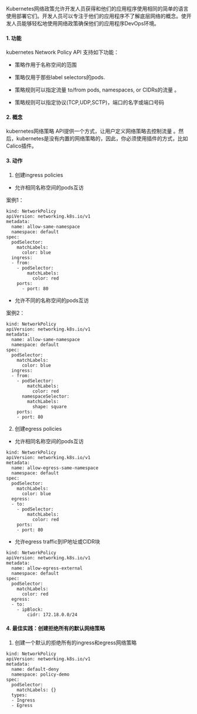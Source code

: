 Kubernetes网络政策允许开发人员获得和他们的应用程序使用相同的简单的语言使用部署它们。开发人员可以专注于他们的应用程序不了解底层网络的概念。使开发人员能够轻松地使用网络政策确保他们的应用程序DevOps环境。

#### 1. 功能

kubernetes Network Policy API 支持如下功能：

- 策略作用于名称空间的范围

- 策略仅用于那些label selectors的pods.

- 策略规则可以指定流量 to/from pods, namespaces, or CIDRs的流量 。

- 策略规则可以指定协议(TCP,UDP,SCTP)，端口的名字或端口号码

#### 2. 概念

kubernetes网络策略 API提供一个方式，让用户定义网络策略去控制流量 。然后，kubernetes是没有内置的网络策略的，因此，你必须使用插件的方式，比如Calico插件。

#### 3. 动作

1. 创建ingress policies

- 允许相同名称空间的pods互访

案例1：

```shell
kind: NetworkPolicy
apiVersion: networking.k8s.io/v1
metadata:
  name: allow-same-namespace
  namespace: default
spec:
  podSelector:
    matchLabels:
      color: blue
  ingress:
  - from:
    - podSelector:
        matchLabels:
          color: red
    ports:
      - port: 80
```

- 允许不同的名称空间的pods互访

案例2：

```shell
kind: NetworkPolicy
apiVersion: networking.k8s.io/v1
metadata:
  name: allow-same-namespace
  namespace: default
spec:
  podSelector:
    matchLabels:
      color: blue
  ingress:
  - from:
    - podSelector:
        matchLabels:
          color: red
      namespaceSelector:
        matchLabels:
          shape: square
    ports:
    - port: 80
```

2. 创建egress policies

- 允许相同名称空间的pods互访

```shell
kind: NetworkPolicy
apiVersion: networking.k8s.io/v1
metadata:
  name: allow-egress-same-namespace
  namespace: default
spec:
  podSelector:
    matchLabels:
      color: blue
  egress:
  - to:
    - podSelector:
        matchLabels:
          color: red
    ports:
    - port: 80
```

- 允许egress traffic到IP地址或CIDR块

```shell
kind: NetworkPolicy
apiVersion: networking.k8s.io/v1
metadata:
  name: allow-egress-external
  namespace: default
spec:
  podSelector:
    matchLabels:
      color: red
  egress:
  - to:
    - ipBlock:
        cidr: 172.18.0.0/24
```

#### 4. 最佳实践：创建拒绝所有的默认网络策略

1. 创建一个默认的拒绝所有的ingress和egress网络策略

```shell
kind: NetworkPolicy
apiVersion: networking.k8s.io/v1
metadata:
  name: default-deny
  namespace: policy-demo
spec:
  podSelector:
    matchLabels: {}
  types:
  - Ingress
  - Egress
```